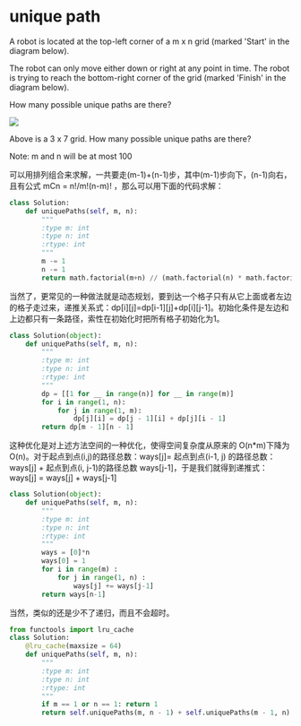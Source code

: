# unique path

A robot is located at the top-left corner of a m x n grid (marked 'Start' in the diagram below).

The robot can only move either down or right at any point in time. The robot is trying to reach the bottom-right corner of the grid (marked 'Finish' in the diagram below).

How many possible unique paths are there?

![](https://leetcode.com/static/images/problemset/robot_maze.png)

Above is a 3 x 7 grid. How many possible unique paths are there?

Note: m and n will be at most 100


可以用排列组合来求解，一共要走(m-1)+(n-1)步，其中(m-1)步向下，(n-1)向右，且有公式 mCn = n!/m!(n-m)! ，那么可以用下面的代码求解：

```python
class Solution:
    def uniquePaths(self, m, n):
        """
        :type m: int
        :type n: int
        :rtype: int
        """
        m -= 1
        n -= 1
        return math.factorial(m+n) // (math.factorial(n) * math.factorial(m))
```

当然了，更常见的一种做法就是动态规划，要到达一个格子只有从它上面或者左边的格子走过来，递推关系式：dp[i][j]=dp[i-1][j]+dp[i][j-1]。初始化条件是左边和上边都只有一条路径，索性在初始化时把所有格子初始化为1。

```python
class Solution(object):
    def uniquePaths(self, m, n):
        """
        :type m: int
        :type n: int
        :rtype: int
        """
        dp = [[1 for __ in range(n)] for __ in range(m)]
        for i in range(1, n):
            for j in range(1, m):
                dp[j][i] = dp[j - 1][i] + dp[j][i - 1]
        return dp[m - 1][n - 1]
```

这种优化是对上述方法空间的一种优化，使得空间复杂度从原来的 O(n*m)下降为 O(n)。对于起点到点(i,j)的路径总数：ways[j]= 起点到点(i-1, j) 的路径总数：ways[j] + 起点到点(i, j-1)的路径总数 ways[j-1]，于是我们就得到递推式：ways[j] = ways[j] + ways[j-1]

```python
class Solution(object):  
    def uniquePaths(self, m, n):  
        """
        :type m: int
        :type n: int
        :rtype: int
        """  
        ways = [0]*n  
        ways[0] = 1  
        for i in range(m) :  
            for j in range(1, n) :  
                ways[j] += ways[j-1]  
        return ways[n-1]  
```

当然，类似的还是少不了递归，而且不会超时。

```python
from functools import lru_cache
class Solution:
    @lru_cache(maxsize = 64)
    def uniquePaths(self, m, n):
        """
        :type m: int
        :type n: int
        :rtype: int
        """
        if m == 1 or n == 1: return 1
        return self.uniquePaths(m, n - 1) + self.uniquePaths(m - 1, n)        
```
